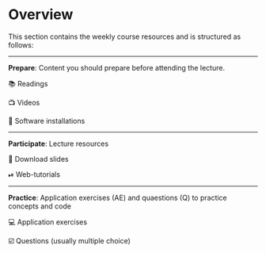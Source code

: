 # Overview

This section contains the weekly course resources and is structured as follows:

---

**Prepare**: Content you should prepare before attending the lecture. 

📚 Readings

📺 Videos

💾 Software installations

---

**Participate**: Lecture resources 

📘 Download slides

⏯ Web-tutorials

---

**Practice**: Application exercises (AE) and quaestions (Q) to practice concepts and code

💻 Application exercises

☑️ Questions (usually multiple choice)
